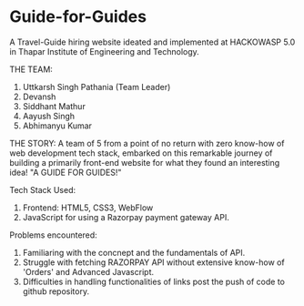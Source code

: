 # Guide-for-Guides
A Travel-Guide hiring website ideated and implemented at
HACKOWASP 5.0 in Thapar Institute of Engineering and Technology.

THE TEAM:
1) Uttkarsh Singh Pathania (Team Leader)
2) Devansh
3) Siddhant Mathur
4) Aayush Singh
5) Abhimanyu Kumar

THE STORY:
A team of 5 from a point of no return with zero know-how 
of web development tech stack, embarked on this remarkable
journey of building a primarily front-end website for what
they found an interesting idea! 
"A GUIDE FOR GUIDES!"

Tech Stack Used:
1) Frontend: HTML5, CSS3, WebFlow
2) JavaScript for using a Razorpay payment gateway API.

Problems encountered:
1) Familiaring with the concnept and the fundamentals of API.
2) Struggle with fetching RAZORPAY API without extensive know-how of 'Orders' and Advanced Javascript.
3) Difficulties in handling functionalities of links post the push of code to github repository.
